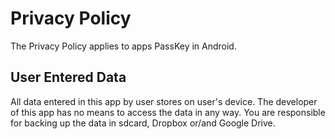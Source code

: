 # Privacy Policy

The Privacy Policy applies to apps PassKey  in Android.

## User Entered Data
All data entered in this app by user stores on user's device. The developer of this app has no means to access the data in any way. You are responsible for backing up the data in sdcard, Dropbox or/and Google Drive.
